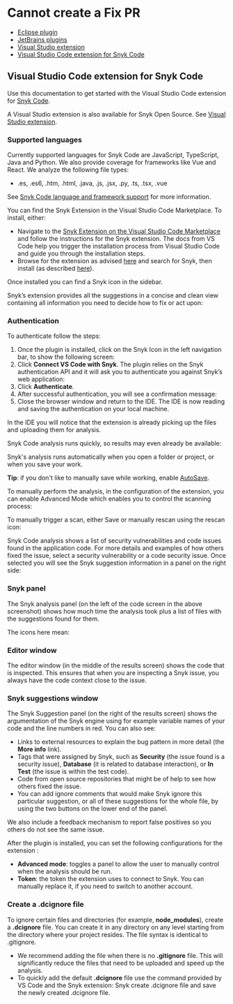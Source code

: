 # Cannot create a Fix PR

* [ Eclipse plugin](https://github.com/snyk/user-docs/tree/caef522cc2da817b75170d43049a1e6dd9d856fb/hc/en-us/articles/360004032337-Eclipse-plugin/README.md)
* [ JetBrains plugins](https://github.com/snyk/user-docs/tree/caef522cc2da817b75170d43049a1e6dd9d856fb/hc/en-us/articles/360004032317-JetBrains-plugins/README.md)
* [ Visual Studio extension](https://github.com/snyk/user-docs/tree/caef522cc2da817b75170d43049a1e6dd9d856fb/hc/en-us/articles/360020073958-Visual-Studio-extension/README.md)
* [ Visual Studio Code extension for Snyk Code](https://github.com/snyk/user-docs/tree/caef522cc2da817b75170d43049a1e6dd9d856fb/hc/en-us/articles/360018585717-Visual-Studio-Code-extension-for-Snyk-Code-/README.md)

## Visual Studio Code extension for Snyk Code

Use this documentation to get started with the Visual Studio Code extension for [Snyk Code](https://support.snyk.io/hc/en-us/categories/360003257537-Snyk-Code).

A Visual Studio extension is also available for Snyk Open Source. See [Visual Studio extension](https://support.snyk.io/hc/en-us/articles/360020073958-Visual-Studio-extension).

### Supported languages

Currently supported languages for Snyk Code are JavaScript, TypeScript, Java and Python. We also provide coverage for frameworks like Vue and React. We analyze the following file types:

* .es, .es6, .htm, .html, .java, .js, .jsx, .py, .ts, .tsx, .vue

See [Snyk Code language and framework support](https://support.snyk.io/hc/en-us/articles/360016973477-Snyk-Code-language-and-framework-support) for more information.

You can find the Snyk Extension in the Visual Studio Code Marketplace. To install, either:

* Navigate to the [Snyk Extension on the Visual Studio Code Marketplace](https://marketplace.visualstudio.com/items?itemName=snyk-security.snyk-vulnerability-scanner) and follow the instructions for the Snyk extension. The docs from VS Code help you trigger the installation process from Visual Studio Code and guide you through the installation steps.
* Browse for the extension as advised [here](https://code.visualstudio.com/docs/editor/extension-gallery#_browse-for-extensions) and search for Snyk, then install \(as described [here](https://code.visualstudio.com/docs/editor/extension-gallery#_install-an-extension)\).

Once installed you can find a Snyk icon in the sidebar.

Snyk’s extension provides all the suggestions in a concise and clean view containing all information you need to decide how to fix or act upon:

### Authentication

To authenticate follow the steps:

1. Once the plugin is installed, click on the Snyk Icon in the left navigation bar, to show the following screen: 
2. Click **Connect VS Code with Snyk**. The plugin relies on the Snyk authentication API and it will ask you to authenticate you against Snyk’s web application: 
3. Click **Authenticate**.
4. After successful authentication, you will see a confirmation message: 
5. Close the browser window and return to the IDE. The IDE is now reading and saving the authentication on your local machine.

In the IDE you will notice that the extension is already picking up the files and uploading them for analysis.

Snyk Code analysis runs quickly, so results may even already be available:

Snyk's analysis runs automatically when you open a folder or project, or when you save your work.

**Tip**: if you don't like to manually save while working, enable [AutoSave](https://code.visualstudio.com/docs/editor/codebasics#_save-auto-save).

To manually perform the analysis, in the configuration of the extension, you can enable Advanced Mode which enables you to control the scanning process:

To manually trigger a scan, either Save or manually rescan using the rescan icon:

Snyk Code analysis shows a list of security vulnerabilities and code issues found in the application code. For more details and examples of how others fixed the issue, select a security vulnerability or a code security issue. Once selected you will see the Snyk suggestion information in a panel on the right side:

### Snyk panel

The Snyk analysis panel \(on the left of the code screen in the above screenshot\) shows how much time the analysis took plus a list of files with the suggestions found for them.

The icons here mean:

### Editor window

The editor window \(in the middle of the results screen\) shows the code that is inspected. This ensures that when you are inspecting a Snyk issue, you always have the code context close to the issue.

### Snyk suggestions window

The Snyk Suggestion panel \(on the right of the results screen\) shows the argumentation of the Snyk engine using for example variable names of your code and the line numbers in red. You can also see:

* Links to external resources to explain the bug pattern in more detail \(the **More info** link\). 
* Tags that were assigned by Snyk, such as **Security** \(the issue found is a security issue\), **Database** \(it is related to database interaction\), or **In Test** \(the issue is within the test code\). 
* Code from open source repositories that might be of help to see how others fixed the issue. 
* You can add ignore comments that would make Snyk ignore this particular suggestion, or all of these suggestions for the whole file, by using the two buttons on the lower end of the panel.

We also include a feedback mechanism to report false positives so you others do not see the same issue.

After the plugin is installed, you can set the following configurations for the extension :

* **Advanced mode**: toggles a panel to allow the user to manually control when the analysis should be run.
* **Token**: the token the extension uses to connect to Snyk. You can manually replace it, if you need to switch to another account.

### Create a .dcignore file

To ignore certain files and directories \(for example, **node\_modules**\), create a **.dcignore** file. You can create it in any directory on any level starting from the directory where your project resides. The file syntax is identical to .gitignore.

* We recommend adding the file when there is no **.gitignore** file. This will significantly reduce the files that need to be uploaded and speed up the analysis.
* To quickly add the default **.dcignore** file use the command provided by VS Code and the Snyk extension: Snyk create .dcignore file and save the newly created .dcignore file.

